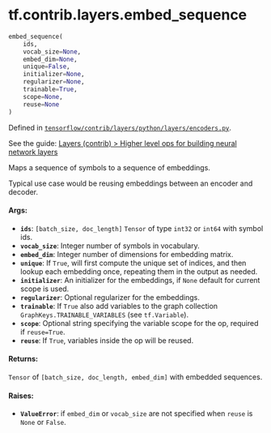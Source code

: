 <div itemscope itemtype="http://developers.google.com/ReferenceObject">
<meta itemprop="name" content="tf.contrib.layers.embed_sequence" />
</div>

# tf.contrib.layers.embed_sequence

``` python
embed_sequence(
    ids,
    vocab_size=None,
    embed_dim=None,
    unique=False,
    initializer=None,
    regularizer=None,
    trainable=True,
    scope=None,
    reuse=None
)
```



Defined in [`tensorflow/contrib/layers/python/layers/encoders.py`](https://www.tensorflow.org/code/tensorflow/contrib/layers/python/layers/encoders.py).

See the guide: [Layers (contrib) > Higher level ops for building neural network layers](../../../../../api_guides/python/contrib.layers.md#Higher_level_ops_for_building_neural_network_layers)

Maps a sequence of symbols to a sequence of embeddings.

Typical use case would be reusing embeddings between an encoder and decoder.

#### Args:

* <b>`ids`</b>: `[batch_size, doc_length]` `Tensor` of type `int32` or `int64`
    with symbol ids.
* <b>`vocab_size`</b>: Integer number of symbols in vocabulary.
* <b>`embed_dim`</b>: Integer number of dimensions for embedding matrix.
* <b>`unique`</b>: If `True`, will first compute the unique set of indices, and then
       lookup each embedding once, repeating them in the output as needed.
* <b>`initializer`</b>: An initializer for the embeddings, if `None` default for
      current scope is used.
* <b>`regularizer`</b>: Optional regularizer for the embeddings.
* <b>`trainable`</b>: If `True` also add variables to the graph collection
    `GraphKeys.TRAINABLE_VARIABLES` (see `tf.Variable`).
* <b>`scope`</b>: Optional string specifying the variable scope for the op, required
      if `reuse=True`.
* <b>`reuse`</b>: If `True`, variables inside the op will be reused.


#### Returns:

`Tensor` of `[batch_size, doc_length, embed_dim]` with embedded sequences.


#### Raises:

* <b>`ValueError`</b>: if `embed_dim` or `vocab_size` are not specified when
    `reuse` is `None` or `False`.